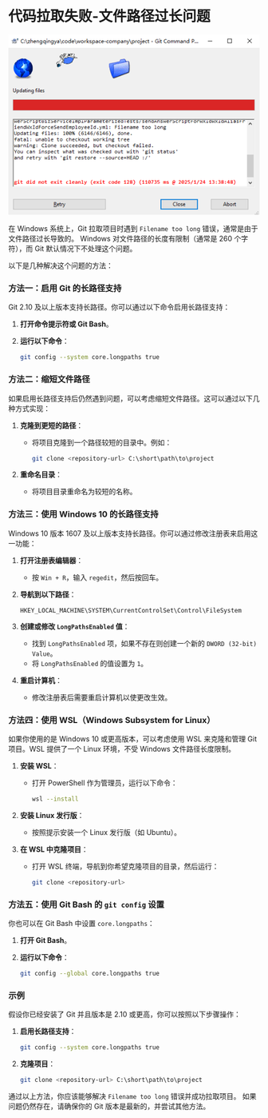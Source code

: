 # 代码拉取失败-文件路径过长问题

![](./images/22-代码拉取失败-文件路径过长问题-1737697445069.png)

在 Windows 系统上，Git 拉取项目时遇到 `Filename too long` 错误，通常是由于文件路径过长导致的。
Windows 对文件路径的长度有限制（通常是 260 个字符），而 Git 默认情况下不处理这个问题。

以下是几种解决这个问题的方法：

### 方法一：启用 Git 的长路径支持

Git 2.10 及以上版本支持长路径。你可以通过以下命令启用长路径支持：

1. **打开命令提示符或 Git Bash**。
2. **运行以下命令**：

    ```sh
    git config --system core.longpaths true
    ```

### 方法二：缩短文件路径

如果启用长路径支持后仍然遇到问题，可以考虑缩短文件路径。这可以通过以下几种方式实现：

1. **克隆到更短的路径**：
    - 将项目克隆到一个路径较短的目录中。例如：

        ```sh
        git clone <repository-url> C:\short\path\to\project
        ```


2. **重命名目录**：
    - 将项目目录重命名为较短的名称。

### 方法三：使用 Windows 10 的长路径支持

Windows 10 版本 1607 及以上版本支持长路径。你可以通过修改注册表来启用这一功能：

1. **打开注册表编辑器**：
    - 按 `Win + R`，输入 `regedit`，然后按回车。

2. **导航到以下路径**：

    ```
    HKEY_LOCAL_MACHINE\SYSTEM\CurrentControlSet\Control\FileSystem
    ```


3. **创建或修改 `LongPathsEnabled` 值**：
    - 找到 `LongPathsEnabled` 项，如果不存在则创建一个新的 `DWORD (32-bit) Value`。
    - 将 `LongPathsEnabled` 的值设置为 `1`。

4. **重启计算机**：
    - 修改注册表后需要重启计算机以使更改生效。

### 方法四：使用 WSL（Windows Subsystem for Linux）

如果你使用的是 Windows 10 或更高版本，可以考虑使用 WSL 来克隆和管理 Git 项目。WSL 提供了一个 Linux 环境，不受 Windows 文件路径长度限制。

1. **安装 WSL**：
    - 打开 PowerShell 作为管理员，运行以下命令：

        ```sh
        wsl --install
        ```


2. **安装 Linux 发行版**：
    - 按照提示安装一个 Linux 发行版（如 Ubuntu）。

3. **在 WSL 中克隆项目**：
    - 打开 WSL 终端，导航到你希望克隆项目的目录，然后运行：

        ```sh
        git clone <repository-url>
        ```


### 方法五：使用 Git Bash 的 `git config` 设置

你也可以在 Git Bash 中设置 `core.longpaths`：

1. **打开 Git Bash**。
2. **运行以下命令**：

    ```sh
    git config --global core.longpaths true
    ```


### 示例

假设你已经安装了 Git 并且版本是 2.10 或更高，你可以按照以下步骤操作：

1. **启用长路径支持**：

    ```sh
    git config --system core.longpaths true
    ```


2. **克隆项目**：

    ```sh
    git clone <repository-url> C:\short\path\to\project
    ```


通过以上方法，你应该能够解决 `Filename too long` 错误并成功拉取项目。
如果问题仍然存在，请确保你的 Git 版本是最新的，并尝试其他方法。
